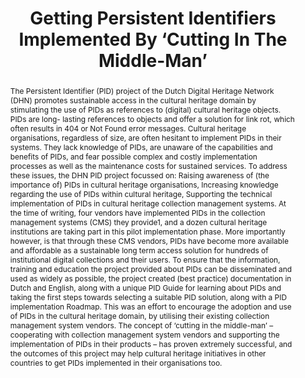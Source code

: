 ---
abstract: "The Persistent Identifier (PID) project of the Dutch Digital Heritage Network
  (DHN) promotes sustainable access in the cultural heritage domain by stimulating
  the use of PIDs as references to (digital) cultural heritage objects. PIDs are long-
  lasting references to objects and offer a solution for link rot, which often results
  in 404 or Not Found error messages.\nCultural heritage organisations, regardless
  of size, are often hesitant to implement PIDs in their systems. They lack knowledge
  of PIDs, are unaware of the capabilities and benefits of PIDs, and fear possible
  complex and costly implementation processes as well as the maintenance costs for
  sustained services.\nTo address these issues, the DHN PID project focussed on:\n
  Raising awareness of (the importance of) PIDs in cultural heritage organisations,\n
  Increasing knowledge regarding the use of PIDs within cultural heritage,\n Supporting
  the technical implementation of PIDs in cultural heritage collection management
  systems.\nAt the time of writing, four vendors have implemented PIDs in the collection
  management systems (CMS) they provide1, and a dozen cultural heritage institutions
  are taking part in this pilot implementation phase. More importantly however, is
  that through these CMS vendors, PIDs have become more available and affordable as
  a sustainable long term access solution for hundreds of institutional digital collections
  and their users. To ensure that the information, training and education the project
  provided about PIDs can be disseminated and used as widely as possible, the project
  created (best practice) documentation in Dutch and English, along with a unique
  PID Guide for learning about PIDs and taking the first steps towards selecting a
  suitable PID solution, along with a PID implementation Roadmap. This was an effort
  to encourage the adoption and use of PIDs in the cultural heritage domain, by utilising
  their existing collection management system vendors.\nThe concept of ‘cutting in
  the middle-man’ – cooperating with collection management system vendors and supporting
  the implementation of PIDs in their products – has proven extremely successful,
  and the outcomes of this project may help cultural heritage initiatives in other
  countries to get PIDs implemented in their organisations too."
creators:
- van Veenendaal, Remco
- Ras, Marcel
- Dangerfield, Marie Claire
date: null
document_url: https://services.phaidra.univie.ac.at/api/object/o:931104/download
grand_parent: iPRES
institutions: []
keywords:
- kyoto
landing_page_url: https://phaidra.univie.ac.at/o:931104
language: eng
layout: publication
license: CC BY-SA 4.0 International
notes_url: null
parent: iPRES 2017
publication_type: paper
size: 352423
slides_url: null
source_name: iPRES
stream_url: null
title: Getting Persistent Identifiers Implemented By ‘Cutting In The Middle-Man’
year: 2017
---